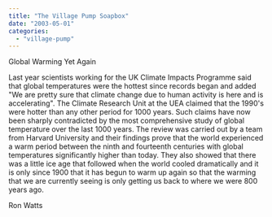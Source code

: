 ```yaml
---
title: "The Village Pump Soapbox"
date: "2003-05-01"
categories: 
  - "village-pump"
---
```


Global Warming Yet Again

Last year scientists working for the UK Climate Impacts Programme said that global temperatures were the hottest since records began and added "We are pretty sure that climate change due to human activity is here and is accelerating". The Climate Research Unit at the UEA claimed that the 1990's were hotter than any other period for 1000 years. Such claims have now been sharply contradicted by the most comprehensive study of global temperature over the last 1000 years. The review was carried out by a team from Harvard University and their findings prove that the world experienced a warm period between the ninth and fourteenth centuries with global temperatures significantly higher than today. They also showed that there was a little ice age that followed when the world cooled dramatically and it is only since 1900 that it has begun to warm up again so that the warming that we are currently seeing is only getting us back to where we were 800 years ago.

Ron Watts
